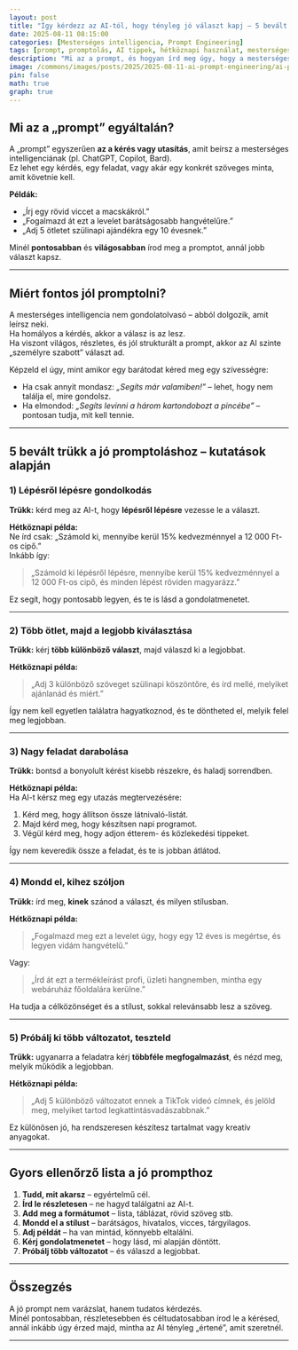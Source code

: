```yaml
---
layout: post
title: "Így kérdezz az AI-tól, hogy tényleg jó választ kapj – 5 bevált trükk kutatások alapján"
date: 2025-08-11 08:15:00
categories: [Mesterséges intelligencia, Prompt Engineering]
tags: [prompt, promptolás, AI tippek, hétköznapi használat, mesterséges intelligencia]
description: "Mi az a prompt, és hogyan írd meg úgy, hogy a mesterséges intelligencia tényleg megértse, amit akarsz? 5 kutatás tanulsága egyszerűen."
image: /commons/images/posts/2025/2025-08-11-ai-prompt-engineering/ai-prompt-engineering.jpeg
pin: false
math: true
graph: true
---
```


## Mi az a „prompt” egyáltalán?

A „prompt” egyszerűen **az a kérés vagy utasítás**, amit beírsz a mesterséges intelligenciának (pl. ChatGPT, Copilot, Bard).  
Ez lehet egy kérdés, egy feladat, vagy akár egy konkrét szöveges minta, amit követnie kell.

**Példák:**
- „Írj egy rövid viccet a macskákról.”
- „Fogalmazd át ezt a levelet barátságosabb hangvételűre.”
- „Adj 5 ötletet szülinapi ajándékra egy 10 évesnek.”

Minél **pontosabban** és **világosabban** írod meg a promptot, annál jobb választ kapsz.

---

## Miért fontos jól promptolni?

A mesterséges intelligencia nem gondolatolvasó – abból dolgozik, amit leírsz neki.  
Ha homályos a kérdés, akkor a válasz is az lesz.  
Ha viszont világos, részletes, és jól strukturált a prompt, akkor az AI szinte „személyre szabott” választ ad.

Képzeld el úgy, mint amikor egy barátodat kéred meg egy szívességre:
- Ha csak annyit mondasz: *„Segíts már valamiben!”* – lehet, hogy nem találja el, mire gondolsz.
- Ha elmondod: *„Segíts levinni a három kartondobozt a pincébe”* – pontosan tudja, mit kell tennie.

---

## 5 bevált trükk a jó promptoláshoz – kutatások alapján

### 1) Lépésről lépésre gondolkodás
**Trükk:** kérd meg az AI-t, hogy **lépésről lépésre** vezesse le a választ.

**Hétköznapi példa:**  
Ne írd csak: „Számold ki, mennyibe kerül 15% kedvezménnyel a 12 000 Ft-os cipő.”  
Inkább így:  
> „Számold ki lépésről lépésre, mennyibe kerül 15% kedvezménnyel a 12 000 Ft-os cipő, és minden lépést röviden magyarázz.”

Ez segít, hogy pontosabb legyen, és te is lásd a gondolatmenetet.

---

### 2) Több ötlet, majd a legjobb kiválasztása
**Trükk:** kérj **több különböző választ**, majd válaszd ki a legjobbat.

**Hétköznapi példa:**  
> „Adj 3 különböző szöveget szülinapi köszöntőre, és írd mellé, melyiket ajánlanád és miért.”

Így nem kell egyetlen találatra hagyatkoznod, és te döntheted el, melyik felel meg legjobban.

---

### 3) Nagy feladat darabolása
**Trükk:** bontsd a bonyolult kérést kisebb részekre, és haladj sorrendben.

**Hétköznapi példa:**  
Ha AI-t kérsz meg egy utazás megtervezésére:  
1. Kérd meg, hogy állítson össze látnivaló-listát.  
2. Majd kérd meg, hogy készítsen napi programot.  
3. Végül kérd meg, hogy adjon étterem- és közlekedési tippeket.

Így nem keveredik össze a feladat, és te is jobban átlátod.

---

### 4) Mondd el, kihez szóljon
**Trükk:** írd meg, **kinek** szánod a választ, és milyen stílusban.

**Hétköznapi példa:**  
> „Fogalmazd meg ezt a levelet úgy, hogy egy 12 éves is megértse, és legyen vidám hangvételű.”

Vagy:
> „Írd át ezt a termékleírást profi, üzleti hangnemben, mintha egy webáruház főoldalára kerülne.”

Ha tudja a célközönséget és a stílust, sokkal relevánsabb lesz a szöveg.

---

### 5) Próbálj ki több változatot, teszteld
**Trükk:** ugyanarra a feladatra kérj **többféle megfogalmazást**, és nézd meg, melyik működik a legjobban.

**Hétköznapi példa:**  
> „Adj 5 különböző változatot ennek a TikTok videó címnek, és jelöld meg, melyiket tartod legkattintásvadászabbnak.”

Ez különösen jó, ha rendszeresen készítesz tartalmat vagy kreatív anyagokat.

---

## Gyors ellenőrző lista a jó prompthoz

1. **Tudd, mit akarsz** – egyértelmű cél.  
2. **Írd le részletesen** – ne hagyd találgatni az AI-t.  
3. **Add meg a formátumot** – lista, táblázat, rövid szöveg stb.  
4. **Mondd el a stílust** – barátságos, hivatalos, vicces, tárgyilagos.  
5. **Adj példát** – ha van mintád, könnyebb eltalálni.  
6. **Kérj gondolatmenetet** – hogy lásd, mi alapján döntött.  
7. **Próbálj több változatot** – és válaszd a legjobbat.

---

## Összegzés
A jó prompt nem varázslat, hanem tudatos kérdezés.  
Minél pontosabban, részletesebben és céltudatosabban írod le a kérésed, annál inkább úgy érzed majd, mintha az AI tényleg „értené”, amit szeretnél.

---